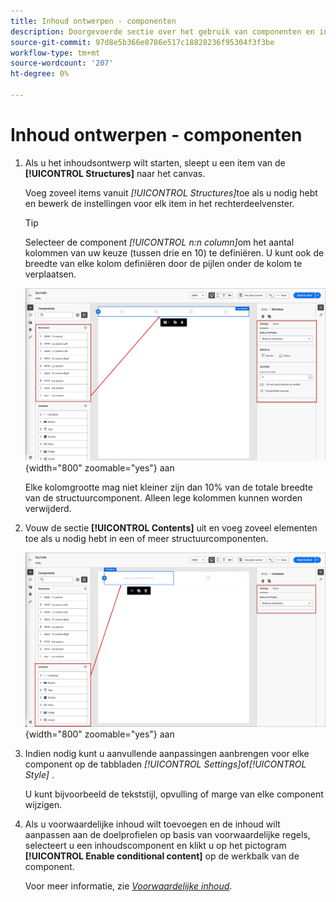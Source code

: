 ```yaml
---
title: Inhoud ontwerpen - componenten
description: Doorgevoerde sectie over het gebruik van componenten en inhoudselementen voor het ontwerpen van inhoud
source-git-commit: 97d8e5b366e8786e517c18828236f95304f3f3be
workflow-type: tm+mt
source-wordcount: '207'
ht-degree: 0%

---
```


# Inhoud ontwerpen - componenten

1. Als u het inhoudsontwerp wilt starten, sleept u een item van de **[!UICONTROL Structures]** naar het canvas.

   Voeg zoveel items vanuit _[!UICONTROL Structures]_&#x200B;toe als u nodig hebt en bewerk de instellingen voor elk item in het rechterdeelvenster.

   >[!TIP]
   >
   >Selecteer de component _[!UICONTROL n:n column]_&#x200B;om het aantal kolommen van uw keuze (tussen drie en 10) te definiëren. U kunt ook de breedte van elke kolom definiëren door de pijlen onder de kolom te verplaatsen.

   ![ sleep een structuur op het canvas en pas de montages ](../assets/content-design-shared/content-design-add-structure.png){width="800" zoomable="yes"} aan

   Elke kolomgrootte mag niet kleiner zijn dan 10% van de totale breedte van de structuurcomponent. Alleen lege kolommen kunnen worden verwijderd.

1. Vouw de sectie **[!UICONTROL Contents]** uit en voeg zoveel elementen toe als u nodig hebt in een of meer structuurcomponenten.

   ![ sleep een inhoudselement op het canvas en pas de montages ](../assets/content-design-shared/content-design-add-content.png){width="800" zoomable="yes"} aan
   <!--
   reference to the contents elements when we have a completed reference for each.--->

1. Indien nodig kunt u aanvullende aanpassingen aanbrengen voor elke component op de tabbladen _[!UICONTROL Settings]_&#x200B;of&#x200B;_[!UICONTROL Style]_ .

   U kunt bijvoorbeeld de tekststijl, opvulling of marge van elke component wijzigen.

1. Als u voorwaardelijke inhoud wilt toevoegen en de inhoud wilt aanpassen aan de doelprofielen op basis van voorwaardelijke regels, selecteert u een inhoudscomponent en klikt u op het pictogram **[!UICONTROL Enable conditional content]** op de werkbalk van de component.

   Voor meer informatie, zie [_Voorwaardelijke inhoud_](../user/content/conditional-content.md).
